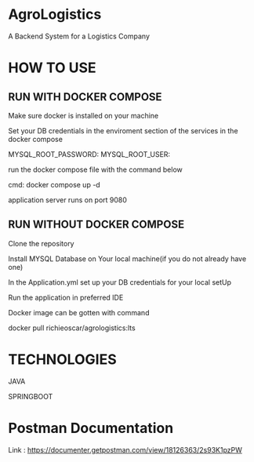 # AgroLogistics
A Backend System for a Logistics Company

# HOW TO USE

## RUN WITH DOCKER COMPOSE

Make sure docker is installed on your machine

Set your DB credentials in the enviroment section of the services in the docker compose

MYSQL_ROOT_PASSWORD: <your db password>
MYSQL_ROOT_USER: <your db username>

run the docker compose file with the command below

cmd: docker compose up -d

application server runs on port 9080

## RUN WITHOUT DOCKER COMPOSE

Clone the repository

Install MYSQL Database on Your local machine(if you do not already have one)

In the Application.yml set up your DB credentials for your local setUp

Run the application in preferred IDE

Docker image can be gotten with command

docker pull richieoscar/agrologistics:lts

# TECHNOLOGIES 

JAVA

SPRINGBOOT






# Postman Documentation

Link : https://documenter.getpostman.com/view/18126363/2s93K1pzPW
